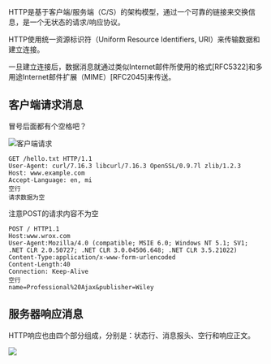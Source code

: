 HTTP是基于客户端/服务端（C/S）的架构模型，通过一个可靠的链接来交换信息，是一个无状态的请求/响应协议。 

HTTP使用统一资源标识符（Uniform Resource Identifiers, URI）来传输数据和建立连接。

一旦建立连接后，数据消息就通过类似Internet邮件所使用的格式[RFC5322]和多用途Internet邮件扩展（MIME）[RFC2045]来传送。

## 客户端请求消息

冒号后面都有个空格吧？

![客户端请求](https://www.runoob.com/wp-content/uploads/2013/11/2012072810301161.png)

```http
GET /hello.txt HTTP/1.1
User-Agent: curl/7.16.3 libcurl/7.16.3 OpenSSL/0.9.7l zlib/1.2.3
Host: www.example.com
Accept-Language: en, mi
空行
请求数据为空
```

注意POST的请求内容不为空 

```http
POST / HTTP1.1
Host:www.wrox.com
User-Agent:Mozilla/4.0 (compatible; MSIE 6.0; Windows NT 5.1; SV1; .NET CLR 2.0.50727; .NET CLR 3.0.04506.648; .NET CLR 3.5.21022)
Content-Type:application/x-www-form-urlencoded
Content-Length:40
Connection: Keep-Alive
空行
name=Professional%20Ajax&publisher=Wiley
```



## 服务器响应消息

HTTP响应也由四个部分组成，分别是：状态行、消息报头、空行和响应正文。 

![](https://www.runoob.com/wp-content/uploads/2013/11/httpmessage.jpg)

```http

```

